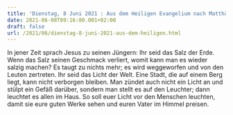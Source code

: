 ```yaml
---
title: 'Dienstag, 8 Juni 2021 : Aus dem Heiligen Evangelium nach Matthäus - Mt 5,13-16.'
date: 2021-06-08T09:16:00.001+02:00
draft: false
url: /2021/06/dienstag-8-juni-2021-aus-dem-heiligen.html
---
```


In jener Zeit sprach Jesus zu seinen Jüngern: Ihr seid das Salz der Erde. Wenn das Salz seinen Geschmack verliert, womit kann man es wieder salzig machen? Es taugt zu nichts mehr; es wird weggeworfen und von den Leuten zertreten. Ihr seid das Licht der Welt. Eine Stadt, die auf einem Berg liegt, kann nicht verborgen bleiben. Man zündet auch nicht ein Licht an und stülpt ein Gefäß darüber, sondern man stellt es auf den Leuchter; dann leuchtet es allen im Haus. So soll euer Licht vor den Menschen leuchten, damit sie eure guten Werke sehen und euren Vater im Himmel preisen.
